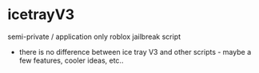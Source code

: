 # icetrayV3

semi-private / application only roblox jailbreak script

- there is no difference between ice tray V3 and other scripts - maybe a few features, cooler ideas, etc..
